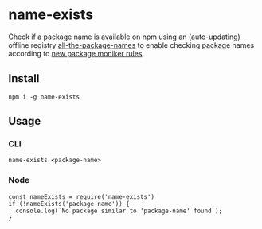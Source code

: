 # name-exists

Check if a package name is available on npm using an (auto-updating) offline registry [all-the-package-names] to enable checking package names according to [new package moniker rules].

## Install

```
npm i -g name-exists
```

## Usage

### CLI

```
name-exists <package-name>
```

### Node

```
const nameExists = require('name-exists')
if (!nameExists('package-name')) {
  console.log(`No package similar to 'package-name' found`);
}
```


[all-the-package-names]: https://github.com/nice-registry/all-the-package-names
[new package moniker rules]: https://blog.npmjs.org/post/168978377570/new-package-moniker-rules


